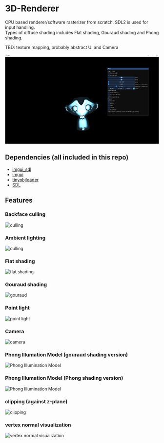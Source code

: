 # 3D-Renderer
CPU based renderer/software rasterizer from scratch. SDL2 is used for input handling.  
Types of diffuse shading includes Flat shading, Gouraud shading and Phong shading.  

TBD: texture mapping, probably abstract UI and Camera

<img src="3D Renderer/images/application.png">

## Dependencies (all included in this repo)
<ul>
  <li><a href="https://github.com/Tyyppi77/imgui_sdl">imgui_sdl</a></li>  
  <li><a href="https://github.com/ocornut/imgui">imgui</a></li>  
  <li><a href="https://github.com/tinyobjloader/tinyobjloader">tinyobjloader</a></li>  
  <li><a href="https://www.libsdl.org/">SDL</a></li>  
</ul>


   

## Features  
### Backface culling
![culling](https://media.giphy.com/media/XnzGzm2Z0fngWABdeu/giphy.gif)  

### Ambient lighting
![culling](https://media.giphy.com/media/jyVYb2JfIiWFmQpnn3/giphy.gif)  

### Flat shading
![flat shading](https://media.giphy.com/media/LnGicmDbDdRfQ0PXO3/giphy.gif)  
  
### Gouraud shading  
![gouraud](https://media.giphy.com/media/knUtumgXfeUb8K3G1L/giphy.gif)  
  
### Point light
![point light](https://media.giphy.com/media/oZsnM9ulz8tVF46Jhf/giphy.gif)  

### Camera
![camera](https://media.giphy.com/media/kT4xHDkF1O5RAE8mFL/giphy.gif)  

### Phong Illumation Model (gouraud shading version)
![Phong Illumination Model](https://media.giphy.com/media/RlaeNoANQeAYzCNUwz/giphy.gif)

### Phong Illumation Model (Phong shading version)
![Phong Illumination Model](https://media.giphy.com/media/0ezNDQTYwnPbLdOO3V/giphy.gif)

### clipping (against z-plane) 
![clipping](https://media.giphy.com/media/XENJ19jfaOJDdhAUr8/giphy.gif)

### vertex normal visualization
![vertex normal visualization](https://media.giphy.com/media/b0U2WqtB0VoKSKwmzD/giphy.gif)

